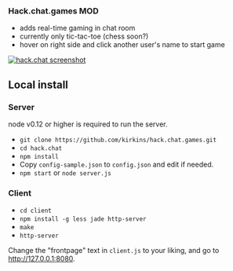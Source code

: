 ### Hack.chat.games MOD
* adds real-time gaming in chat room
* currently only tic-tac-toe (chess soon?)
* hover on right side and click another user's name to start game

[![hack.chat screenshot](https://raw.githubusercontent.com/kirkins/hack.chat.games/master/screenshot.png)](https://youtu.be/NwusOLDp60s?t=5s)

## Local install

### Server

node v0.12 or higher is required to run the server.

* `git clone https://github.com/kirkins/hack.chat.games.git`
* `cd hack.chat`
* `npm install`
* Copy `config-sample.json` to `config.json` and edit if needed.
* `npm start` or `node server.js`

### Client
* `cd client`
* `npm install -g less jade http-server`
* `make`
* `http-server`

Change the "frontpage" text in `client.js` to your liking, and go to http://127.0.0.1:8080.
